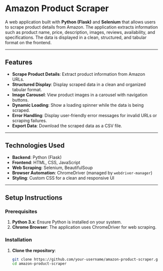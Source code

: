 # Amazon Product Scraper

A web application built with **Python (Flask)** and **Selenium** that allows users to scrape product details from Amazon. The application extracts information such as product name, price, description, images, reviews, availability, and specifications. The data is displayed in a clean, structured, and tabular format on the frontend.

---

## Features

- **Scrape Product Details**: Extract product information from Amazon URLs.
- **Structured Display**: Display scraped data in a clean and organized tabular format.
- **Image Carousel**: View product images in a carousel with navigation buttons.
- **Dynamic Loading**: Show a loading spinner while the data is being scraped.
- **Error Handling**: Display user-friendly error messages for invalid URLs or scraping failures.
- **Export Data**: Download the scraped data as a CSV file.

---

## Technologies Used

- **Backend**: Python (Flask)
- **Frontend**: HTML, CSS, JavaScript
- **Web Scraping**: Selenium, BeautifulSoup
- **Browser Automation**: ChromeDriver (managed by `webdriver-manager`)
- **Styling**: Custom CSS for a clean and responsive UI

---

## Setup Instructions

### Prerequisites

1. **Python 3.x**: Ensure Python is installed on your system.
2. **Chrome Browser**: The application uses ChromeDriver for web scraping.

### Installation

1. **Clone the repository**:
   ```bash
   git clone https://github.com/your-username/amazon-product-scraper.git
   cd amazon-product-scraper
   
